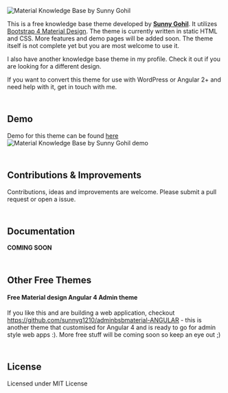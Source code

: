 ![Material Knowledge Base by Sunny Gohil](https://image.ibb.co/eaLV38/mkb.png)

This is a free knowledge base theme developed by **[Sunny Gohil](https://github.com/sunnyg1210)**. It utilizes [Bootstrap 4 Material Design](https://fezvrasta.github.io/bootstrap-material-design/). The theme is currently written in static HTML and CSS. More features and demo pages will be added soon. The theme itself is not complete yet but you are most welcome to use it. 

I also have another knowledge base theme in my profile. Check it out if you are looking for a different design.

If you want to convert this theme for use with WordPress or Angular 2+ and need help with it, get in touch with me.

\
Demo
------
Demo for this theme can be found [here](https://sunnyg1210.github.io/material-design-knowledge-base-theme)
![Material Knowledge Base by Sunny Gohil demo](https://preview.ibb.co/jb0rAo/mkb_ss.png)

\
Contributions & Improvements
------
Contributions, ideas and improvements are welcome. Please submit a pull request or open a issue.

\
Documentation
------
**COMING SOON**

\
Other Free Themes
------
#### Free Material design Angular 4 Admin theme
If you like this and are building a web application, checkout https://github.com/sunnyg1210/adminbsbmaterial-ANGULAR - this is another theme that customised for Angular 4 and is ready to go for admin style web apps :). More free stuff will be coming soon so keep an eye out ;)

\
License
------
Licensed under MIT License
